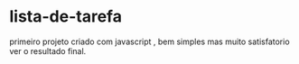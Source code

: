 # lista-de-tarefa
primeiro projeto criado com javascript , bem simples mas muito satisfatorio ver o resultado final.

